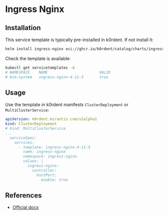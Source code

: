 # Ingress Nginx

## Installation
This service template is typically pre-installed in k0rdent. If not
install it:
~~~bash
helm install ingress-nginx oci://ghcr.io/k0rdent/catalog/charts/ingress-nginx-service-template
~~~

Check the template is available:
~~~bash
kubectl get servicetemplates -A
# NAMESPACE    NAME                       VALID
# kcm-system   ingress-nginx-4-11-3       true
~~~

## Usage
Use the template in k0rdent manifests `ClusterDeployment` or `MultiClusterService`:
~~~yaml
apiVersion: k0rdent.mirantis.com/v1alpha1
kind: ClusterDeployment
# kind: MultiClusterService
...
  serviceSpec:
    services:
      - template: ingress-nginx-4-11-3
        name: ingress-nginx
        namespace: ingress-nginx
        values: |
          ingress-nginx:
            controller:
              hostPort:
                enable: true
~~~

## References
- [Official docs](https://kubernetes.github.io/ingress-nginx/)
